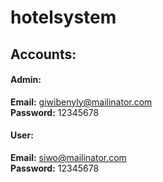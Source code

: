 # hotelsystem
 
## Accounts:

#### Admin:
**Email:** giwibenyly@mailinator.com\
**Password:** 12345678

#### User:
**Email:** siwo@mailinator.com\
**Password:** 12345678
